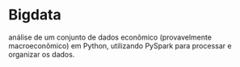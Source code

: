 # Bigdata
análise de um conjunto de dados econômico (provavelmente macroeconômico) em Python, utilizando PySpark para processar e organizar os dados.
